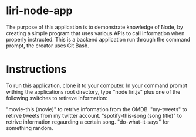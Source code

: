 # liri-node-app

The purpose of this application is to demonstrate knowledge of Node, by creating a simple program that uses various APIs to call information when properly instructed.  This is a backend application run through the command prompt, the creator uses Git Bash.

# Instructions

To run this application, clone it to your computer.  In your command prompt withing the applications root directory, type "node liri.js" plus one of the following switches to retireve information:

"movie-this (movie)" to retrive information from the OMDB.
"my-tweets" to retirve tweets from my twitter account.
"spotify-this-song (song title)" to retrive information regaurding a certain song.
"do-what-it-says" for something random.
